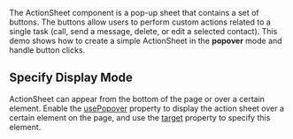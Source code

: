 The ActionSheet component is a pop-up sheet that contains a set of buttons. The buttons allow users to perform custom actions related to a single task (call, send a message, delete, or edit a selected contact). This demo shows how to create a simple ActionSheet in the **popover** mode and handle button clicks.

## Specify Display Mode

ActionSheet can appear from the bottom of the page or over a certain element. Enable the [usePopover](/Documentation/ApiReference/UI_Components/dxActionSheet/Configuration/#usePopover) property to display the action sheet over a certain element on the page, and use the [target](/Documentation/ApiReference/UI_Components/dxActionSheet/Configuration/#target) property to specify this element.